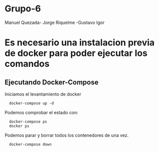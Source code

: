 # Grupo-6
Manuel Quezada- Jorge Riquelme -Gustavo Igor


# Es necesario una instalacion previa de docker para poder ejecutar los comandos
## Ejecutando Docker-Compose

Iniciamos el levantamiento de docker
```shell
  docker-compose up -d
```

Podemos comprobar el estado con:
```shell
  docker-compose ps
  docker ps
```

Podemos parar y borrar todos los contenedores de una vez.

```shell
  docker-compose down
```

